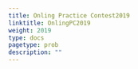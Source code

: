```yaml
---
title: Onling Practice Contest2019
linktitle: OnlingPC2019
weight: 2019
type: docs
pagetype: prob
description: ""
---
```

